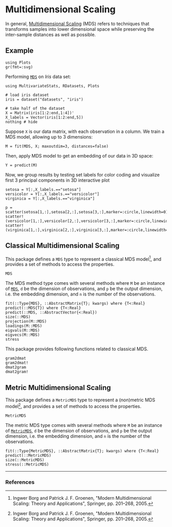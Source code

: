 # Multidimensional Scaling

In general, [Multidimensional Scaling](http://en.wikipedia.org/wiki/Multidimensional_scaling) (MDS)
refers to techniques that transforms samples into lower dimensional space while
preserving the inter-sample distances as well as possible.

## Example

```@setup MDSex
using Plots
gr(fmt=:svg)
```

Performing [`MDS`](@ref) on *Iris* data set:

```@example MDSex
using MultivariateStats, RDatasets, Plots

# load iris dataset
iris = dataset("datasets", "iris")

# take half of the dataset
X = Matrix(iris[1:2:end,1:4])'
X_labels = Vector(iris[1:2:end,5])
nothing # hide
```

Suppose `X` is our data matrix, with each observation in a column.
We train a MDS model, allowing up to 3 dimensions:

```@example MDSex
M = fit(MDS, X; maxoutdim=3, distances=false)
```

Then, apply MDS model to get an embedding of our data in 3D space:

```@example MDSex
Y = predict(M)
```

Now, we group results by testing set labels for color coding and visualize first
3 principal components in 3D interactive plot

```@example MDSex
setosa = Y[:,X_labels.=="setosa"]
versicolor = Y[:,X_labels.=="versicolor"]
virginica = Y[:,X_labels.=="virginica"]

p = scatter(setosa[1,:],setosa[2,:],setosa[3,:],marker=:circle,linewidth=0)
scatter!(versicolor[1,:],versicolor[2,:],versicolor[3,:],marker=:circle,linewidth=0)
scatter!(virginica[1,:],virginica[2,:],virginica[3,:],marker=:circle,linewidth=0)
```


## Classical Multidimensional Scaling

This package defines a `MDS` type to represent a classical MDS model[^1],
and provides a set of methods to access the properties.

```@docs
MDS
```

The MDS method type comes with several methods where ``M`` be an instance of [`MDS`](@ref),
``d`` be the dimension of observations, and ``p`` be the output dimension, i.e.
the embedding dimension, and ``n`` is the number of the observations.

```@docs
fit(::Type{MDS}, ::AbstractMatrix{T}; kwargs) where {T<:Real}
predict(::MDS{T}) where {T<:Real}
predict(::MDS, ::AbstractVector{<:Real})
size(::MDS)
projection(M::MDS)
loadings(M::MDS)
eigvals(M::MDS)
eigvecs(M::MDS)
stress
```

This package provides following functions related to classical MDS.
```@docs
gram2dmat
gram2dmat!
dmat2gram
dmat2gram!
```


## Metric Multidimensional Scaling

This package defines a `MetricMDS` type to represent a (non)metric MDS model[^1],
and provides a set of methods to access the properties.

```@docs
MetricMDS
```
The metric MDS type comes with several methods where ``M`` be an instance of [`MetricMDS`](@ref),
``d`` be the dimension of observations, and ``p`` be the output dimension, i.e.
the embedding dimension, and ``n`` is the number of the observations.

```@docs
fit(::Type{MetricMDS}, ::AbstractMatrix{T}; kwargs) where {T<:Real}
predict(::MetricMDS)
size(::MetricMDS)
stress(::MetricMDS)
```

---

### References

[^1]: Ingwer Borg and Patrick J. F. Groenen, "Modern Multidimensional Scaling: Theory and Applications", Springer, pp. 201–268, 2005.

